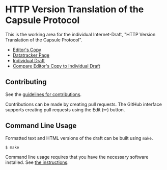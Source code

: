 # HTTP Version Translation of the Capsule Protocol

This is the working area for the individual Internet-Draft, "HTTP Version Translation of the Capsule Protocol".

* [Editor's Copy](https://bemasc.github.io/capsule-conversion/#go.draft-kb-capsule-conversion.html)
* [Datatracker Page](https://datatracker.ietf.org/doc/draft-kb-capsule-conversion)
* [Individual Draft](https://datatracker.ietf.org/doc/html/draft-kb-capsule-conversion)
* [Compare Editor's Copy to Individual Draft](https://bemasc.github.io/capsule-conversion/#go.draft-kb-capsule-conversion.diff)


## Contributing

See the
[guidelines for contributions](https://github.com/bemasc/capsule-conversion/blob/main/CONTRIBUTING.md).

Contributions can be made by creating pull requests.
The GitHub interface supports creating pull requests using the Edit (✏) button.


## Command Line Usage

Formatted text and HTML versions of the draft can be built using `make`.

```sh
$ make
```

Command line usage requires that you have the necessary software installed.  See
[the instructions](https://github.com/martinthomson/i-d-template/blob/main/doc/SETUP.md).

